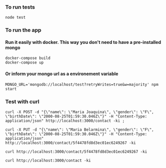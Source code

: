 ### To run tests

````
node test
````

### To run the app

#### Run it easily with docker. This way you don't need to have a pre-installed mongo

````
docker-compose build
docker-compose up
````

#### Or inform your mongo url as a environement variable
````
MONGO_URL='mongodb://localhost/test?retryWrites=true&w=majority' npm start
````

### Test with curl
````
curl -X POST -d "{\"name\": \"Maria Joaquina\", \"gender\": \"F\", \"birthDate\": \"2000-08-25T01:59:30.046Z\"}" -H "Content-Type: application/json" http://localhost:3000/contact -ki ;

curl -X PUT -d "{\"name\": \"Maria Belarmina\", \"gender\": \"F\", \"birthDate\": \"2000-08-25T01:59:30.046Z\"}" -H "Content-Type: application/json" http://localhost:3000/contact/5f4478fd8d3ec01ec6249267 -ki

curl http://localhost:3000/contact/5f4478fd8d3ec01ec6249267 -ki

curl http://localhost:3000/contact -ki

````
